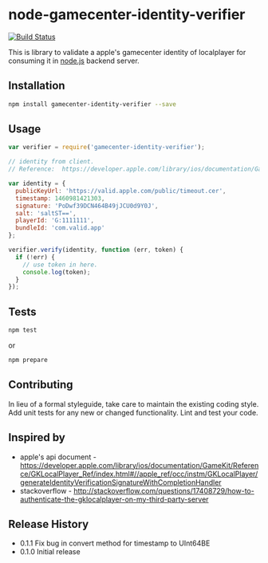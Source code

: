 # node-gamecenter-identity-verifier
[![Build Status][travisimg]][travis]

This is library to validate a apple's gamecenter identity of localplayer for consuming it in [node.js][node] backend server.

## Installation

```bash
npm install gamecenter-identity-verifier --save
```

## Usage

```js
var verifier = require('gamecenter-identity-verifier');

// identity from client.
// Reference:  https://developer.apple.com/library/ios/documentation/GameKit/Reference/GKLocalPlayer_Ref/index.html#//apple_ref/occ/instm/GKLocalPlayer/generateIdentityVerificationSignatureWithCompletionHandler

var identity = {
  publicKeyUrl: 'https://valid.apple.com/public/timeout.cer',
  timestamp: 1460981421303,
  signature: 'PoDwf39DCN464B49jJCU0d9Y0J',
  salt: 'saltST==',
  playerId: 'G:1111111',
  bundleId: 'com.valid.app'
};

verifier.verify(identity, function (err, token) {
  if (!err) {
    // use token in here.
    console.log(token);
  }
});
```

## Tests

```bash
npm test
```
or
```bash
npm prepare
```

## Contributing

In lieu of a formal styleguide, take care to maintain the existing coding style.
Add unit tests for any new or changed functionality. Lint and test your code.

## Inspired by

* apple's api document - https://developer.apple.com/library/ios/documentation/GameKit/Reference/GKLocalPlayer_Ref/index.html#//apple_ref/occ/instm/GKLocalPlayer/generateIdentityVerificationSignatureWithCompletionHandler
* stackoverflow - http://stackoverflow.com/questions/17408729/how-to-authenticate-the-gklocalplayer-on-my-third-party-server

## Release History

* 0.1.1 Fix bug in convert method for timestamp to UInt64BE
* 0.1.0 Initial release

[travisimg]: https://travis-ci.org/maeltm/node-gamecenter-identity-verifier.svg?branch=master
[travis]: https://travis-ci.org/maeltm/node-gamecenter-identity-verifier
[coverallsimg]: https://coveralls.io/repos/maeltm/node-gamecenter-identity-verifier/badge.svg?branch=master&service=github
[coveralls]: https://coveralls.io/github/maeltm/node-gamecenter-identity-verifier?branch=master
[node]: http://nodejs.org/
